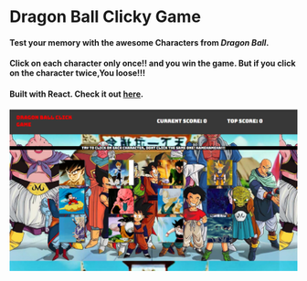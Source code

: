 # Dragon Ball Clicky Game

#### Test your memory with the awesome  Characters from *Dragon Ball*.

#### Click on each character only once!! and you win the game. But if you click on the character twice,You loose!!!

#### Built with React. Check it out [here](https://cisnerosan.github.io/click-game/).

![screenshot](public/screenshot.jpeg)